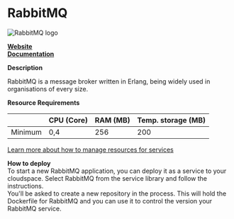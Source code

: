 ﻿# RabbitMQ

![RabbitMQ logo](https://api.mogenius.com/file/id/8d6c9d0b-3baf-4eca-9155-4976860be544)

**[Website](https://www.rabbitmq.com/)**  
**[Documentation](https://www.rabbitmq.com/documentation.html)**  

**Description**

RabbitMQ is a message broker written in Erlang, being widely used in organisations of every size.

**Resource Requirements**

||CPU (Core)|RAM (MB)  |Temp. storage (MB)|
|--|--|--|--|
| Minimum | 0,4 | 256 | 200 |

[Learn more about how to manage resources for services](./../cloud-management/resource-management.md)

**How to deploy**  
To start a new RabbitMQ application, you can deploy it as a service to your cloudspace. Select RabbitMQ from the service library and follow the instructions.  
You'll be asked to create a new repository in the process. This will hold the Dockerfile for RabbitMQ and you can use it to control the version your RabbitMQ service.